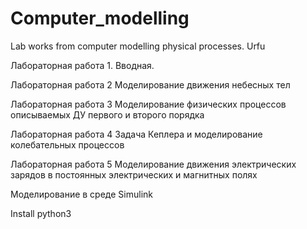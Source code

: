 # Computer_modelling
Lab works from computer modelling physical processes. Urfu

Лабораторная работа 1. Вводная.

Лабораторная работа 2 Моделирование движения небесных тел

Лабораторная работа 3 Моделирование физических процессов описываемых ДУ первого и второго порядка

Лабораторная работа 4 Задача Кеплера и моделирование колебательных процессов

Лабораторная работа 5 Моделирование движения электрических зарядов в постоянных электрических и магнитных полях

Моделирование в среде Simulink


Install python3 
